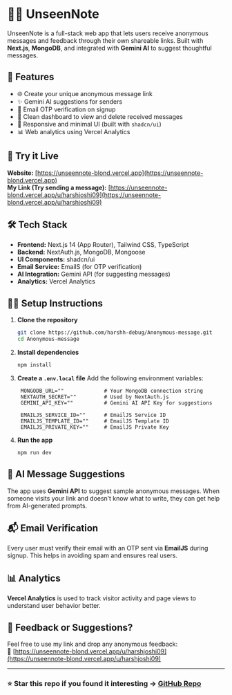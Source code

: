 
# 🕵️‍♂️ UnseenNote

UnseenNote is a full-stack web app that lets users receive anonymous messages and feedback through their own shareable links. Built with **Next.js**, **MongoDB**, and integrated with **Gemini AI** to suggest thoughtful messages.

## 🚀 Features

- 🌐 Create your unique anonymous message link  
- ✨ Gemini AI suggestions for senders  
- 🔐 Email OTP verification on signup  
- 🧾 Clean dashboard to view and delete received messages  
- 📱 Responsive and minimal UI (built with `shadcn/ui`)  
- 📊 Web analytics using Vercel Analytics  

## 🔗 Try it Live

**Website:** [https://unseennote-blond.vercel.app](https://unseennote-blond.vercel.app)  
**My Link (Try sending a message):** [https://unseennote-blond.vercel.app/u/harshjoshi09](https://unseennote-blond.vercel.app/u/harshjoshi09)

## 🛠️ Tech Stack

- **Frontend:** Next.js 14 (App Router), Tailwind CSS, TypeScript  
- **Backend:** NextAuth.js, MongoDB, Mongoose  
- **UI Components:** shadcn/ui  
- **Email Service:** EmailS (for OTP verification)  
- **AI Integration:** Gemini API (for suggesting messages)  
- **Analytics:** Vercel Analytics  

## 🧑‍💻 Setup Instructions

1. **Clone the repository**
   ```bash
   git clone https://github.com/harshh-debug/Anonymous-message.git
   cd Anonymous-message
   ```

2. **Install dependencies**
   ```bash
   npm install
   ```

3. **Create a `.env.local` file**
   Add the following environment variables:
   ```env
    MONGODB_URL=""             # Your MongoDB connection string
    NEXTAUTH_SECRET=""         # Used by NextAuth.js
    GEMINI_API_KEY=""          # Gemini AI API Key for suggestions
    
    EMAILJS_SERVICE_ID=""      # EmailJS Service ID
    EMAILJS_TEMPLATE_ID=""     # EmailJS Template ID
    EMAILJS_PRIVATE_KEY=""     # EmailJS Private Key
   
   ```

4. **Run the app**
   ```bash
   npm run dev
   ```

## 🤖 AI Message Suggestions

The app uses **Gemini API** to suggest sample anonymous messages. When someone visits your link and doesn’t know what to write, they can get help from AI-generated prompts.

## 📬 Email Verification

Every user must verify their email with an OTP sent via **EmailJS** during signup. This helps in avoiding spam and ensures real users.

## 📊 Analytics

**Vercel Analytics** is used to track visitor activity and page views to understand user behavior better.

## 🙌 Feedback or Suggestions?

Feel free to use my link and drop any anonymous feedback:  
🔗 [https://unseennote-blond.vercel.app/u/harshjoshi09](https://unseennote-blond.vercel.app/u/harshjoshi09)


---

### ⭐ Star this repo if you found it interesting → [GitHub Repo](https://github.com/harshh-debug/Anonymous-message)
